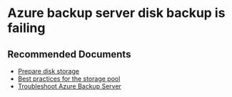 <properties
            pageTitle="Azure backup server disk backup is failing"
            description="Azure backup server disk backup is failing"
            service="microsoft.recoveryservices"
            resource="vaults"
            authors="srinathv"
            ms.author="srinathv"
            displayOrder=""
            selfHelpType="generic"
            supportTopicIds="32632806"
            resourceTags=""
            productPesIds="15207"
            cloudEnvironments="public, fairfax, usnat, ussec"
            articleId="14f3337d-6413-48b5-b9b1-60d5f225944f"
	ownershipId="StorageMediaEdge_Backup"
/>

# Azure backup server disk backup is failing

## **Recommended Documents**

- [Prepare disk storage](https://aka.ms/AB-DPM-PrepareDiskStorage)<br>
- [Best practices for the storage pool](https://aka.ms/AB-DPM-StoragePoolBestPractices)<br>
- [Troubleshoot Azure Backup Server](https://aka.ms/AB-AA4dqdk)
